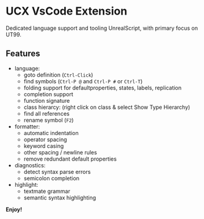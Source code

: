 
# UCX VsCode Extension

Dedicated language support and tooling UnrealScript, with primary focus on UT99.

## Features

 - language:
    - goto definition (`Ctrl-Click`)
    - find symbols (`Ctrl-P @` and `Ctrl-P #` or `Ctrl-T`)
    - folding support for defaultproperties, states, labels, replication
    - completion support
    - function signature
    - class hierarcy: (right click on class & select Show Type Hierarchy)
    - find all references
    - rename symbol (`F2`)
 - formatter:
    - automatic indentation
    - operator spacing
    - keyword casing
    - other spacing / newline rules
    - remove redundant default properties
 - diagnostics:
    - detect syntax parse errors
    - semicolon completion
 - highlight:
    - textmate grammar
    - semantic syntax highlighting

**Enjoy!**
